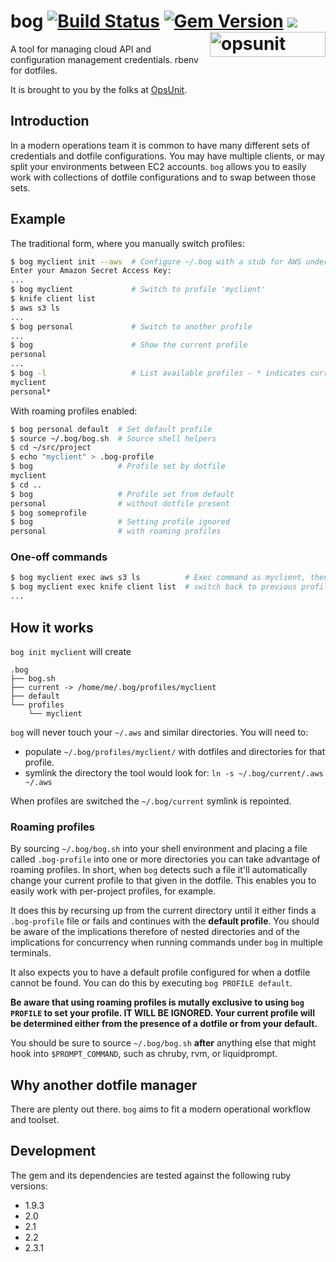 # bog [![Build Status](https://travis-ci.org/opsunit/bog.svg?branch=master)](https://travis-ci.org/opsunit/bog) [![Gem Version](https://badge.fury.io/rb/bog.svg)](http://badge.fury.io/rb/bog) ![](http://ruby-gem-downloads-badge.herokuapp.com/bog?type=total) <img align="right" width="185" height="40" src="http://opsunit.com/assets/images/opsunit-logo-large.png" alt="opsunit" />

A tool for managing cloud API and configuration management credentials. rbenv for dotfiles.

It is brought to you by the folks at [OpsUnit][1].

## Introduction
In a modern operations team it is common to have many different sets of credentials and dotfile configurations.
You may have multiple clients, or may split your environments between EC2 accounts. `bog` allows you to easily
work with collections of dotfile configurations and to swap between those sets.

## Example
The traditional form, where you manually switch profiles:

```bash
$ bog myclient init --aws  # Configure ~/.bog with a stub for AWS under profile 'myclient'
Enter your Amazon Secret Access Key:
...
$ bog myclient             # Switch to profile 'myclient'
$ knife client list
$ aws s3 ls
...
$ bog personal             # Switch to another profile
...
$ bog                      # Show the current profile
personal
...
$ bog -l                   # List available profiles - * indicates current profile
myclient
personal*
```
With roaming profiles enabled:
```bash
$ bog personal default  # Set default profile
$ source ~/.bog/bog.sh  # Source shell helpers
$ cd ~/src/project
$ echo "myclient" > .bog-profile
$ bog                   # Profile set by dotfile
myclient
$ cd ..
$ bog                   # Profile set from default
personal                # without dotfile present
$ bog someprofile
$ bog                   # Setting profile ignored
personal                # with roaming profiles
```

### One-off commands
```bash
$ bog myclient exec aws s3 ls          # Exec command as myclient, then
$ bog myclient exec knife client list  # switch back to previous profile
...
```

## How it works
`bog init myclient` will create

```
.bog
├── bog.sh
├── current -> /home/me/.bog/profiles/myclient
├── default
└── profiles
    └── myclient

```
`bog` will never touch your `~/.aws` and similar directories. You will need to:

* populate `~/.bog/profiles/myclient/` with dotfiles and directories for that profile.
* symlink the directory the tool would look for:  `ln -s ~/.bog/current/.aws ~/.aws`

When profiles are switched the `~/.bog/current` symlink is repointed.

### Roaming profiles
By sourcing `~/.bog/bog.sh` into your shell environment and placing a file called `.bog-profile` into one or more directories you can take advantage of roaming profiles. In short, when `bog` detects such a file it'll automatically change your current profile to that given in the dotfile. This enables you to easily work with per-project profiles, for example.

It does this by recursing up from the current directory until it either finds a `.bog-profile` file or fails and continues with the **default profile**. You should be aware of the implications therefore of nested directories and of the implications for concurrency when running commands under `bog` in multiple terminals.

It also expects you to have a default profile configured for when a dotfile cannot be found. You can do this by executing `bog PROFILE default`.

**Be aware that using roaming profiles is mutally exclusive to using `bog PROFILE` to set your profile. IT WILL BE IGNORED. Your current profile will be determined either from the presence of a dotfile or from your default.**

You should be sure to source `~/.bog/bog.sh` **after** anything else that might hook into `$PROMPT_COMMAND`, such as chruby, rvm, or liquidprompt.

## Why another dotfile manager
There are plenty out there. `bog` aims to fit a modern operational workflow and toolset.

## Development

The gem and its dependencies are tested against the following ruby versions:

* 1.9.3
* 2.0
* 2.1
* 2.2
* 2.3.1

[1]: http://www.opsunit.com
